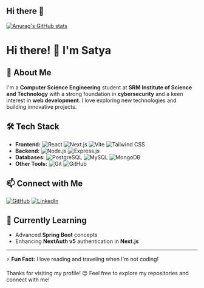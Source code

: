 ## Hi there 👋



[![Anurag's GitHub stats](https://github-readme-stats.vercel.app/api?username=tanay04032006)](https://github.com/anuraghazra/github-readme-stats)

<!--
**Tanay04032006/tanay04032006** is a ✨ _special_ ✨ repository because its `README.md` (this file) appears on your GitHub profile.

Here are some ideas to get you started:

- 🔭 I’m currently working on ...
- 🌱 I’m currently learning ...
- 👯 I’m looking to collaborate on ...
- 🤔 I’m looking for help with ...
- 💬 Ask me about ...
- 📫 How to reach me: ...
- 😄 Pronouns: ...
- ⚡ Fun fact: ...
-->
# Hi there! 👋 I'm Satya

## 🚀 About Me
I'm a **Computer Science Engineering** student at **SRM Institute of Science and Technology** with a strong foundation in **cybersecurity** and a keen interest in **web development**. I love exploring new technologies and building innovative projects.

## 🛠 Tech Stack
- **Frontend:** ![React](https://img.shields.io/badge/React-61DAFB?style=flat&logo=react&logoColor=white) ![Next.js](https://img.shields.io/badge/Next.js-000000?style=flat&logo=next.js&logoColor=white) ![Vite](https://img.shields.io/badge/Vite-646CFF?style=flat&logo=vite&logoColor=white) ![Tailwind CSS](https://img.shields.io/badge/TailwindCSS-06B6D4?style=flat&logo=tailwindcss&logoColor=white)
- **Backend:**  ![Node.js](https://img.shields.io/badge/Node.js-339933?style=flat&logo=node.js&logoColor=white) ![Express.js](https://img.shields.io/badge/Express.js-000000?style=flat&logo=express&logoColor=white)
- **Databases:** ![PostgreSQL](https://img.shields.io/badge/PostgreSQL-4169E1?style=flat&logo=postgresql&logoColor=white) ![MySQL](https://img.shields.io/badge/MySQL-4479A1?style=flat&logo=mysql&logoColor=white) ![MongoDB](https://img.shields.io/badge/MongoDB-47A248?style=flat&logo=mongodb&logoColor=white)
- **Other Tools:** ![Git](https://img.shields.io/badge/Git-F05032?style=flat&logo=git&logoColor=white) ![GitHub](https://img.shields.io/badge/GitHub-181717?style=flat&logo=github&logoColor=white) 


## 📫 Connect with Me
[![GitHub](https://img.shields.io/badge/GitHub-181717?style=flat&logo=github&logoColor=white)](https://github.com/tanay04032206) [![LinkedIn](https://img.shields.io/badge/LinkedIn-0077B5?style=flat&logo=linkedin&logoColor=white)](https://www.linkedin.com/in/tanay-gupta-8ab736296/)

## 🌱 Currently Learning
- Advanced **Spring Boot** concepts
- Enhancing **NextAuth v5** authentication in **Next.js**

---
⚡ **Fun Fact:** I love reading and traveling when I'm not coding!

Thanks for visiting my profile! 😊 Feel free to explore my repositories and connect with me!





